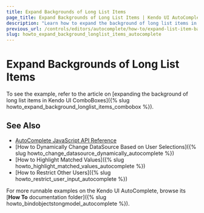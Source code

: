 ```yaml
---
title: Expand Backgrounds of Long List Items
page_title: Expand Backgrounds of Long List Items | Kendo UI AutoComplete
description: "Learn how to expand the background of long list items in the Kendo UI ComboBox, AutoComplete, DropDownList, and MultiSelect widgets."
previous_url: /controls/editors/autocomplete/how-to/expand-list-item-background
slug: howto_expand_background_longlist_items_autocomplete
---
```


# Expand Backgrounds of Long List Items

To see the example, refer to the article on [expanding the background of long list items in Kendo UI ComboBoxes]({% slug howto_expand_background_longlist_items_combobox %}).

## See Also

* [AutoComplete JavaScript API Reference](/api/javascript/ui/autocomplete)
* [How to Dynamically Change DataSource Based on User Selections]({% slug howto_change_datasource_dynamically_autocomplete %})
* [How to Highlight Matched Values]({% slug howto_highlight_matched_values_autocomplete %})
* [How to Restrict Other Users]({% slug howto_restrict_user_input_autocomplete %})

For more runnable examples on the Kendo UI AutoComplete, browse its [**How To** documentation folder]({% slug howto_bindobjectstongmodel_autocomplete %}).
